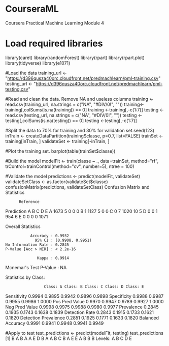 # CourseraML
Coursera Practical Machine Learning Module 4

# Load required libraries
library(caret)
library(randomForest)
library(rpart)
library(rpart.plot)
library(tidyverse)
library(e1071)


#Load the data
training_url <- "https://d396qusza40orc.cloudfront.net/predmachlearn/pml-training.csv"
testing_url <- "https://d396qusza40orc.cloudfront.net/predmachlearn/pml-testing.csv"

#Read and clean the data. Remove NA and useless columns
training <- read.csv(training_url, na.strings = c("NA", "#DIV/0!", ""))
training<-training[,colSums(is.na(training)) == 0]
training   <-training[,-c(1:7)]
testing  <- read.csv(testing_url, na.strings = c("NA", "#DIV/0!", ""))
testing <-testing[,colSums(is.na(testing)) == 0]
testing <-testing[,-c(1:7)]


#Split the data to 70% for training and 30% for validation
set.seed(123)
inTrain <- createDataPartition(training$classe, p=0.7, list=FALSE)
trainSet <- training[inTrain, ]
validateSet <- training[-inTrain, ]

#Plot the training set.
barplot(table(trainSet$classe))


#Build the model
modelFit <- train(classe ~ ., data=trainSet, method="rf", trControl=trainControl(method="cv", number=5), ntree = 100)

#Validate the model
predictions <- predict(modelFit, validateSet)
validateSetClass <-  as.factor(validateSet$classe)
confusionMatrix(predictions, validateSetClass)
Confusion Matrix and Statistics

          Reference
Prediction    A    B    C    D    E
         A 1673    5    0    0    0
         B    1 1127    5    0    0
         C    0    7 1020   10    5
         D    0    0    1  954    6
         E    0    0    0    0 1071

Overall Statistics
                                          
               Accuracy : 0.9932          
                 95% CI : (0.9908, 0.9951)
    No Information Rate : 0.2845          
    P-Value [Acc > NIR] : < 2.2e-16       
                                          
                  Kappa : 0.9914          
                                          
 Mcnemar's Test P-Value : NA              

Statistics by Class:

                     Class: A Class: B Class: C Class: D Class: E
Sensitivity            0.9994   0.9895   0.9942   0.9896   0.9898
Specificity            0.9988   0.9987   0.9955   0.9986   1.0000
Pos Pred Value         0.9970   0.9947   0.9789   0.9927   1.0000
Neg Pred Value         0.9998   0.9975   0.9988   0.9980   0.9977
Prevalence             0.2845   0.1935   0.1743   0.1638   0.1839
Detection Rate         0.2843   0.1915   0.1733   0.1621   0.1820
Detection Prevalence   0.2851   0.1925   0.1771   0.1633   0.1820
Balanced Accuracy      0.9991   0.9941   0.9948   0.9941   0.9949



#Apply to test
test_predictions <- predict(modelFit, testing)
test_predictions
 [1] B A B A A E D B A A B C B A E E A B B B
Levels: A B C D E

